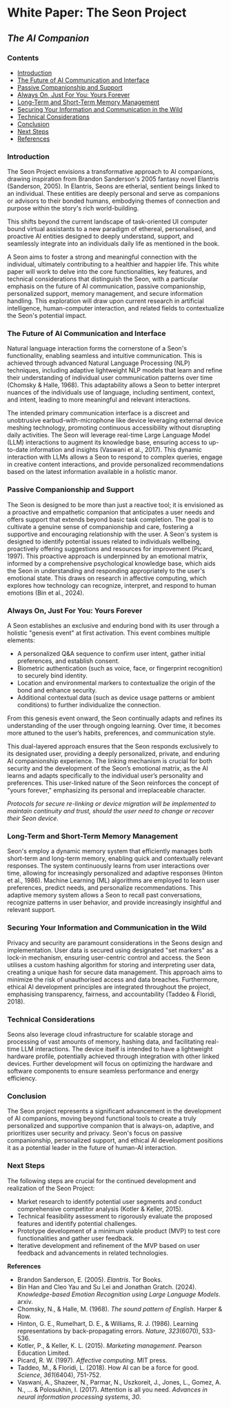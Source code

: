 # White Paper: The Seon Project 
## *The AI Companion*

### Contents
- [Introduction](#introduction)
- [The Future of AI Communication and Interface](#the-future-of-ai-communication-and-interface)
- [Passive Companionship and Support](#passive-companionship-and-support)
- [Always On, Just For You: Yours Forever](#always-on-just-for-you-yours-forever)
- [Long-Term and Short-Term Memory Management](#long-term-and-short-term-memory-management)
- [Securing Your Information and Communication in the Wild](#securing-your-information-and-communication-in-the-wild)
- [Technical Considerations](#technical-considerations)
- [Conclusion](#conclusion)
- [Next Steps](#next-steps)
- [References](#references)

### **Introduction**

The Seon Project envisions a transformative approach to AI companions, drawing inspiration from Brandon Sanderson's 2005 fantasy novel Elantris (Sanderson, 2005). In Elantris, Seons are etherial, sentient beings linked to an individual. These entities are deeply personal and serve as companions or advisors to their bonded humans, embodying themes of connection and purpose within the story's rich world-building.

This shifts beyond the current landscape of task-oriented UI computer bound virtual assistants to a new paradigm of ethereal, personalised, and proactive AI entities designed to deeply understand, support, and seamlessly integrate into an individuals daily life as mentioned in the book. 

A Seon aims to foster a strong and meaningful connection with the individual, ultimately contributing to a healthier and happier life. This white paper will work to delve into the core functionalities, key features, and technical considerations that distinguish the Seon, with a particular emphasis on the future of AI communication, passive companionship, personalized support, memory management, and secure information handling.  This exploration will draw upon current research in artificial intelligence, human-computer interaction, and related fields to contextualize the Seon's potential impact.

### **The Future of AI Communication and Interface**

Natural language interaction forms the cornerstone of a Seon's functionality, enabling seamless and intuitive communication.  This is achieved through advanced Natural Language Processing (NLP) techniques, including adaptive lightweight NLP models that learn and refine their understanding of individual user communication patterns over time (Chomsky & Halle, 1968).  This adaptability allows a Seon to better interpret nuances of the individuals use of language, including sentiment, context, and intent, leading to more meaningful and relevant interactions.  

The intended primary communication interface is a discreet and unobtrusive earbud-with-microphone like device leveraging external device meshing technology, promoting continuous accessibility without disrupting daily activities.  The Seon will leverage real-time Large Language Model (LLM) interactions to augment its knowledge base, ensuring access to up-to-date information and insights (Vaswani et al., 2017). This dynamic interaction with LLMs allows a Seon to respond to complex queries, engage in creative content interactions, and provide personalized recommendations based on the latest information available in a holistic manor.

### **Passive Companionship and Support**

The Seon is designed to be more than just a reactive tool; it is envisioned as a proactive and empathetic companion that anticipates a user needs and offers support that extends beyond basic task completion.  The goal is to cultivate a genuine sense of companionship and care, fostering a supportive and encouraging relationship with the user.  A Seon's system is designed to identify potential issues related to individuals wellbeing, proactively offering suggestions and resources for improvement (Picard, 1997).  This proactive approach is underpinned by an emotional matrix, informed by a comprehensive psychological knowledge base, which aids the Seon in understanding and responding appropriately to the user's emotional state. This draws on research in affective computing, which explores how technology can recognize, interpret, and respond to human emotions (Bin et al., 2024).

### **Always On, Just For You: Yours Forever**

A Seon establishes an exclusive and enduring bond with its user through a holistic "genesis event" at first activation. This event combines multiple elements:

- A personalized Q&A sequence to confirm user intent, gather initial preferences, and establish consent.
- Biometric authentication (such as voice, face, or fingerprint recognition) to securely bind identity.
- Location and environmental markers to contextualize the origin of the bond and enhance security.
- Additional contextual data (such as device usage patterns or ambient conditions) to further individualize the connection.

From this genesis event onward, the Seon continually adapts and refines its understanding of the user through ongoing learning. Over time, it becomes more attuned to the user’s habits, preferences, and communication style.

This dual-layered approach ensures that the Seon responds exclusively to its designated user, providing a deeply personalized, private, and enduring AI companionship experience. The linking mechanism is crucial for both security and the development of the Seon’s emotional matrix, as the AI learns and adapts specifically to the individual user’s personality and preferences. This user-linked nature of the Seon reinforces the concept of "yours forever," emphasizing its personal and irreplaceable character.

*Protocols for secure re-linking or device migration will be implemented to maintain continuity and trust, should the user need to change or recover their Seon device.*

### **Long-Term and Short-Term Memory Management**

Seon's employ a dynamic memory system that efficiently manages both short-term and long-term memory, enabling quick and contextually relevant responses.  The system continuously learns from user interactions over time, allowing for increasingly personalized and adaptive responses (Hinton et al., 1986).  Machine Learning (ML) algorithms are employed to learn user preferences, predict needs, and personalize recommendations. This adaptive memory system allows a Seon to recall past conversations, recognize patterns in user behavior, and provide increasingly insightful and relevant support.

### **Securing Your Information and Communication in the Wild**

Privacy and security are paramount considerations in the Seons design and implementation.  User data is secured using designated "set markers" as a lock-in mechanism, ensuring user-centric control and access.  the Seon utilises a custom hashing algorithm for storing and interpreting user data, creating a unique hash for secure data management.  This approach aims to minimize the risk of unauthorised access and data breaches.  Furthermore, ethical AI development principles are integrated throughout the project, emphasising transparency, fairness, and accountability (Taddeo & Floridi, 2018).

### **Technical Considerations**

Seons also leverage cloud infrastructure for scalable storage and processing of vast amounts of memory, hashing data, and facilitating real-time LLM interactions.  The device itself is intended to have a lightweight hardware profile, potentially achieved through integration with other linked devices.  Further development will focus on optimizing the hardware and software components to ensure seamless performance and energy efficiency.

### **Conclusion**

The Seon project represents a significant advancement in the development of AI companions, moving beyond functional tools to create a truly personalized and supportive companion that is always-on, adaptive, and prioritizes user security and privacy.  Seon's focus on passive companionship, personalized support, and ethical AI development positions it as a potential leader in the future of human-AI interaction.

### **Next Steps**

The following steps are crucial for the continued development and realization of the Seon Project:

*   Market research to identify potential user segments and conduct comprehensive competitor analysis (Kotler & Keller, 2015).
*   Technical feasibility assessment to rigorously evaluate the proposed features and identify potential challenges.
*   Prototype development of a minimum viable product (MVP) to test core functionalities and gather user feedback.
*   Iterative development and refinement of the MVP based on user feedback and advancements in related technologies.

**References**

*  Brandon Sanderson, E. (2005). *Elantris*. Tor Books.
*  Bin Han and Cleo Yau and Su Lei and Jonathan Gratch. (2024). *Knowledge-based Emotion Recognition using Large Language Models*. arxiv.
*   Chomsky, N., & Halle, M. (1968). *The sound pattern of English*. Harper & Row.
*   Hinton, G. E., Rumelhart, D. E., & Williams, R. J. (1986). Learning representations by back-propagating errors. *Nature*, *323*(6070), 533-536.
*   Kotler, P., & Keller, K. L. (2015). *Marketing management*. Pearson Education Limited.
*   Picard, R. W. (1997). *Affective computing*. MIT press.
*   Taddeo, M., & Floridi, L. (2018). How AI can be a force for good. *Science*, *361*(6404), 751-752.
*   Vaswani, A., Shazeer, N., Parmar, N., Uszkoreit, J., Jones, L., Gomez, A. N., ... & Polosukhin, I. (2017). Attention is all you need. *Advances in neural information processing systems*, *30*.

